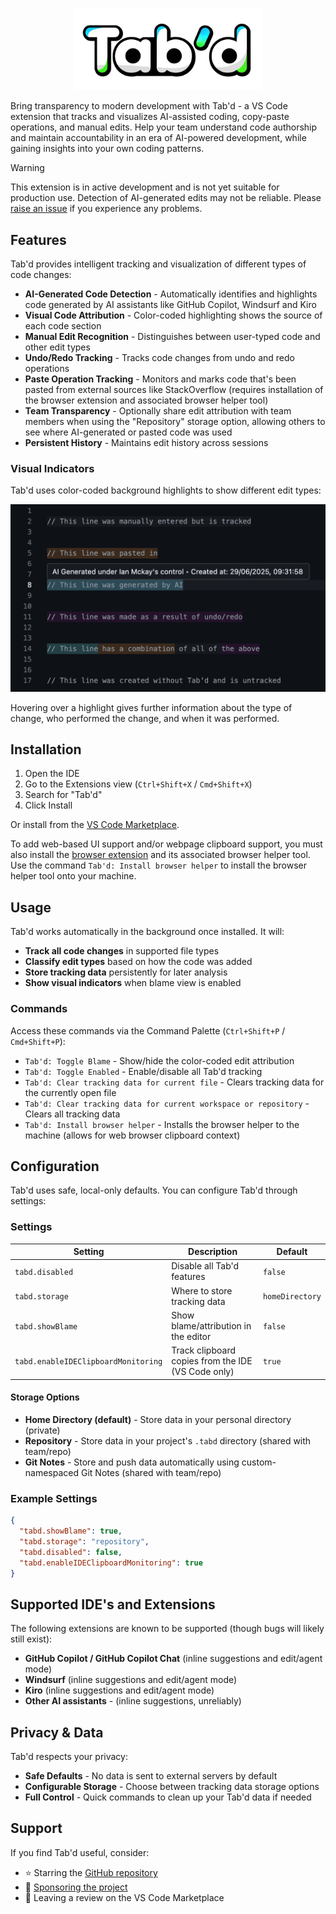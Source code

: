 <p align="center">
  <img src="https://github.com/iann0036/iann0036/blob/master/static/tabd_logo.png?raw=true" alt="Tab'd Logo" width="300px" />
</p>

Bring transparency to modern development with Tab'd - a VS Code extension that tracks and visualizes AI-assisted coding, copy-paste operations, and manual edits. Help your team understand code authorship and maintain accountability in an era of AI-powered development, while gaining insights into your own coding patterns.

> [!WARNING]  
> This extension is in active development and is not yet suitable for production use. Detection of AI-generated edits may not be reliable. Please [raise an issue](https://github.com/iann0036/tabd/issues) if you experience any problems.

## Features

Tab'd provides intelligent tracking and visualization of different types of code changes:

- **AI-Generated Code Detection** - Automatically identifies and highlights code generated by AI assistants like GitHub Copilot, Windsurf and Kiro
- **Visual Code Attribution** - Color-coded highlighting shows the source of each code section
- **Manual Edit Recognition** - Distinguishes between user-typed code and other edit types
- **Undo/Redo Tracking** - Tracks code changes from undo and redo operations
- **Paste Operation Tracking** - Monitors and marks code that's been pasted from external sources like StackOverflow (requires installation of the browser extension and associated browser helper tool)
- **Team Transparency** - Optionally share edit attribution with team members when using the "Repository" storage option, allowing others to see where AI-generated or pasted code was used
- **Persistent History** - Maintains edit history across sessions

### Visual Indicators

Tab'd uses color-coded background highlights to show different edit types:

![](https://github.com/iann0036/iann0036/blob/master/static/tabd_screenshot.png?raw=true)

Hovering over a highlight gives further information about the type of change, who performed the change, and when it was performed.

## Installation

1. Open the IDE
2. Go to the Extensions view (`Ctrl+Shift+X` / `Cmd+Shift+X`)
3. Search for "Tab'd"
4. Click Install

Or install from the [VS Code Marketplace](https://marketplace.visualstudio.com/items?itemName=iann0036.tabd).

To add web-based UI support and/or webpage clipboard support, you must also install the [browser extension](https://github.com/iann0036/tabd-extension) and its associated browser helper tool. Use the command `Tab'd: Install browser helper` to install the browser helper tool onto your machine.

## Usage

Tab'd works automatically in the background once installed. It will:

- **Track all code changes** in supported file types
- **Classify edit types** based on how the code was added
- **Store tracking data** persistently for later analysis
- **Show visual indicators** when blame view is enabled

### Commands

Access these commands via the Command Palette (`Ctrl+Shift+P` / `Cmd+Shift+P`):

- `Tab'd: Toggle Blame` - Show/hide the color-coded edit attribution
- `Tab'd: Toggle Enabled` - Enable/disable all Tab'd tracking
- `Tab'd: Clear tracking data for current file` - Clears tracking data for the currently open file
- `Tab'd: Clear tracking data for current workspace or repository` - Clears all tracking data
- `Tab'd: Install browser helper` - Installs the browser helper to the machine (allows for web browser clipboard context)

## Configuration

Tab'd uses safe, local-only defaults. You can configure Tab'd through settings:

### Settings

| Setting | Description | Default |
|---------|-------------|---------|
| `tabd.disabled` | Disable all Tab'd features | `false` |
| `tabd.storage` | Where to store tracking data | `homeDirectory` |
| `tabd.showBlame` | Show blame/attribution in the editor | `false` |
| `tabd.enableIDEClipboardMonitoring` | Track clipboard copies from the IDE (VS Code only) | `true` |

#### Storage Options

- **Home Directory (default)** - Store data in your personal directory (private)
- **Repository** - Store data in your project's `.tabd` directory (shared with team/repo)
- **Git Notes** - Store and push data automatically using custom-namespaced Git Notes (shared with team/repo)

### Example Settings

```json
{
  "tabd.showBlame": true,
  "tabd.storage": "repository",
  "tabd.disabled": false,
  "tabd.enableIDEClipboardMonitoring": true
}
```

## Supported IDE's and Extensions

The following extensions are known to be supported (though bugs will likely still exist):

- **GitHub Copilot / GitHub Copilot Chat** (inline suggestions and edit/agent mode)
- **Windsurf** (inline suggestions and edit/agent mode)
- **Kiro** (inline suggestions and edit/agent mode)
- **Other AI assistants** - (inline suggestions, unreliably)

## Privacy & Data

Tab'd respects your privacy:

- **Safe Defaults** - No data is sent to external servers by default
- **Configurable Storage** - Choose between tracking data storage options
- **Full Control** - Quick commands to clean up your Tab'd data if needed

## Support

If you find Tab'd useful, consider:

- ⭐ Starring the [GitHub repository](https://github.com/iann0036/tabd)
- 💝 [Sponsoring the project](https://github.com/sponsors/iann0036)
- 📝 Leaving a review on the VS Code Marketplace
